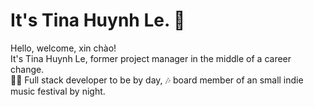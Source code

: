 # It's Tina Huynh Le. 🙂

Hello, welcome, xin chào!  
It's Tina Huynh Le, former project manager in the middle of a career change.  
🧑‍💻 Full stack developer to be by day, 🎶 board member of an small indie music festival by night.  

